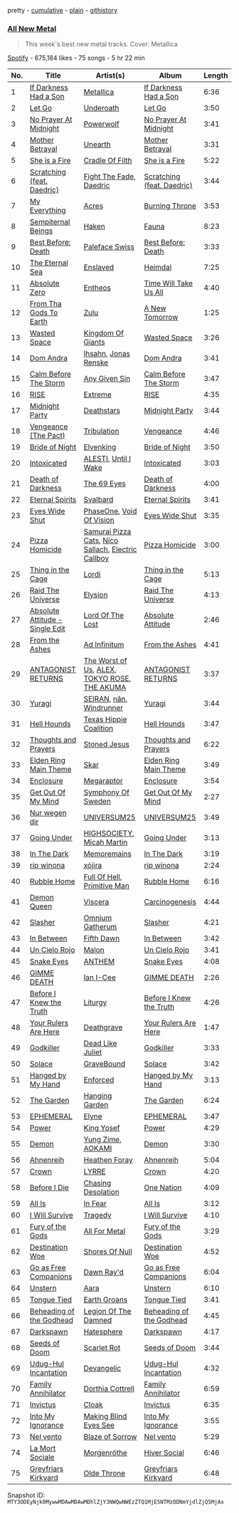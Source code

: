 pretty - [cumulative](/playlists/cumulative/37i9dQZF1DX5J7FIl4q56G.md) - [plain](/playlists/plain/37i9dQZF1DX5J7FIl4q56G) - [githistory](https://github.githistory.xyz/mackorone/spotify-playlist-archive/blob/main/playlists/plain/37i9dQZF1DX5J7FIl4q56G)

### [All New Metal](https://open.spotify.com/playlist/37i9dQZF1DX5J7FIl4q56G)

> This week's best new metal tracks\. Cover: Metallica

[Spotify](https://open.spotify.com/user/spotify) - 675,184 likes - 75 songs - 5 hr 22 min

| No. | Title | Artist(s) | Album | Length |
|---|---|---|---|---|
| 1 | [If Darkness Had a Son](https://open.spotify.com/track/69HjtjyHuP8KJT7xBaUmtW) | [Metallica](https://open.spotify.com/artist/2ye2Wgw4gimLv2eAKyk1NB) | [If Darkness Had a Son](https://open.spotify.com/album/07wqwU4JaQl7XTWwfiAobb) | 6:36 |
| 2 | [Let Go](https://open.spotify.com/track/2iHdiDAIYBPOqnNxVrNBYO) | [Underoath](https://open.spotify.com/artist/3GzWhE2xadJiW8MqRKIVSK) | [Let Go](https://open.spotify.com/album/0rEiAGXHPJUbsNsKP9TfkH) | 3:50 |
| 3 | [No Prayer At Midnight](https://open.spotify.com/track/0VEYwIJluTQyPwq5y86EeZ) | [Powerwolf](https://open.spotify.com/artist/5HFkc3t0HYETL4JeEbDB1v) | [No Prayer At Midnight](https://open.spotify.com/album/32KYjm5c695xOIy3yL33AT) | 3:41 |
| 4 | [Mother Betrayal](https://open.spotify.com/track/7kwL7xDax2vDYpe8NRNOZ5) | [Unearth](https://open.spotify.com/artist/44wJRGNtWywCUJZug8FJg3) | [Mother Betrayal](https://open.spotify.com/album/2sQrmm5jNeVjLyVJ1F62R4) | 3:31 |
| 5 | [She is a Fire](https://open.spotify.com/track/4y1FN6vpHYUAaJVEOsgCHp) | [Cradle Of Filth](https://open.spotify.com/artist/0NTSMFFapnyZfvmCwzcYPd) | [She is a Fire](https://open.spotify.com/album/03xxDa7rJRB4fl7ZB2B5qg) | 5:22 |
| 6 | [Scratching \(feat\. Daedric\)](https://open.spotify.com/track/222UaDfI2Iwqciv1aqXBHL) | [Fight The Fade](https://open.spotify.com/artist/5byg90wTxATnhB6kK253DF), [Daedric](https://open.spotify.com/artist/7bPZIHM9End5CqPcCrOqBf) | [Scratching \(feat\. Daedric\)](https://open.spotify.com/album/3zFJWYPBYgo4vHemTudFSj) | 3:44 |
| 7 | [My Everything](https://open.spotify.com/track/1Zsy3xy9TvYELEGg1js4yw) | [Acres](https://open.spotify.com/artist/3y43zXffnLmhyQD1K4QCmD) | [Burning Throne](https://open.spotify.com/album/4SvwujGdVPbHhAR3DIQCc4) | 3:53 |
| 8 | [Sempiternal Beings](https://open.spotify.com/track/0ES8jws61W8ezAt1P9DqjR) | [Haken](https://open.spotify.com/artist/2SRIVGDkdqQnrQdaXxDkJt) | [Fauna](https://open.spotify.com/album/62Z9kh3RuUnkXrnyhHWJPX) | 8:23 |
| 9 | [Best Before: Death](https://open.spotify.com/track/2uTahQV0g3RtBUysdYdXLZ) | [Paleface Swiss](https://open.spotify.com/artist/467M2s2YxXdlL2ZpDUNL3A) | [Best Before: Death](https://open.spotify.com/album/5SQIF1zQZk1kmiReGa3Kh7) | 3:33 |
| 10 | [The Eternal Sea](https://open.spotify.com/track/7G06HILoIIRiDDRXFo77f0) | [Enslaved](https://open.spotify.com/artist/2HmtB6wVRRi3z0JwZHtkiD) | [Heimdal](https://open.spotify.com/album/1gf4tdMN4aMMYEkXeUJTKG) | 7:25 |
| 11 | [Absolute Zero](https://open.spotify.com/track/5cJRXcBwoDkZvjxT2va8am) | [Entheos](https://open.spotify.com/artist/4ZBgVz7Pg5ZAX7pZjURSOI) | [Time Will Take Us All](https://open.spotify.com/album/6MaZPqBPNUXLRiI4yvz7ki) | 4:40 |
| 12 | [From Tha Gods To Earth](https://open.spotify.com/track/30SODQqyUDe0FLnk3dbPhJ) | [Zulu](https://open.spotify.com/artist/38tO9pZm2G0JjANgRFvC1a) | [A New Tomorrow](https://open.spotify.com/album/5r3VG2Pl6fQdDKDQH3tZzZ) | 1:25 |
| 13 | [Wasted Space](https://open.spotify.com/track/2swqb0ij8Xpksi4A7tqE6i) | [Kingdom Of Giants](https://open.spotify.com/artist/77rcxvpDqP78d90dL3DNNe) | [Wasted Space](https://open.spotify.com/album/6kldsD8IODEdYNlNAXPCed) | 3:26 |
| 14 | [Dom Andra](https://open.spotify.com/track/6w0jYoUuRzyNwCp0HdagvY) | [Ihsahn](https://open.spotify.com/artist/2E1jLcUfqd9w2XtybNB2Za), [Jonas Renske](https://open.spotify.com/artist/2O1c4QD1ND5Qb60ImHdVpw) | [Dom Andra](https://open.spotify.com/album/0ozRtnZ9AjY2DwWDQTAiby) | 3:41 |
| 15 | [Calm Before The Storm](https://open.spotify.com/track/00pQHFVMLQFxJ5YGJlRwpy) | [Any Given Sin](https://open.spotify.com/artist/1376cQHGVXyY9lSz0Wf900) | [Calm Before The Storm](https://open.spotify.com/album/7rZYtNrVKMr5wR7e6zH9pa) | 3:47 |
| 16 | [RISE](https://open.spotify.com/track/1Q99lciGepKxOoUO0JxDAh) | [Extreme](https://open.spotify.com/artist/6w7j5wQ5AI5OQYlcM15s2L) | [RISE](https://open.spotify.com/album/6SA6Ml0cEluSLl5NdqU0Bp) | 4:35 |
| 17 | [Midnight Party](https://open.spotify.com/track/13gHY5OxvywHHfqXneK6Px) | [Deathstars](https://open.spotify.com/artist/4Tg06Sex4LzwcgVdfRrHlp) | [Midnight Party](https://open.spotify.com/album/7rDH3VNxPjhXP8BKqy7qWk) | 3:44 |
| 18 | [Vengeance \(The Pact\)](https://open.spotify.com/track/6VsoZxgcoFZ9RBtFKpyuo2) | [Tribulation](https://open.spotify.com/artist/7xTo7ipdBZezIoyAkmcRge) | [Vengeance](https://open.spotify.com/album/4efoSIUuNZP6mkzb21ccXp) | 4:46 |
| 19 | [Bride of Night](https://open.spotify.com/track/20uQSWeybn1WmDzFY9SKWw) | [Elvenking](https://open.spotify.com/artist/09b5OcuIELTdD7FfzQzcdB) | [Bride of Night](https://open.spotify.com/album/0QLCvJgGkDxul9JZsTxQ2x) | 3:50 |
| 20 | [Intoxicated](https://open.spotify.com/track/6KHeDBooGJzetzvqvttq24) | [ALESTI](https://open.spotify.com/artist/7xrxYdkeO8JiGJ5Goiwh7J), [Until I Wake](https://open.spotify.com/artist/4XYFjTd83FIwArFrWEYhd5) | [Intoxicated](https://open.spotify.com/album/385qWF7ljbjZNS6r9LCbZ6) | 3:03 |
| 21 | [Death of Darkness](https://open.spotify.com/track/2ZhucBjDMScbNTZdBH49mX) | [The 69 Eyes](https://open.spotify.com/artist/0Z1UczcSjwKNuv4HgdjH3b) | [Death of Darkness](https://open.spotify.com/album/0W8GrbYOd4s33C4HCtTzkW) | 4:00 |
| 22 | [Eternal Spirits](https://open.spotify.com/track/3zVetDLyqgT4krYw2XwbAg) | [Svalbard](https://open.spotify.com/artist/2HLQr8aUMombMeuIEDv6wA) | [Eternal Spirits](https://open.spotify.com/album/2CGi1wwbqcwqVdfBpD7rQb) | 3:41 |
| 23 | [Eyes Wide Shut](https://open.spotify.com/track/68AtIcLB6l2fs7o0zDS0KX) | [PhaseOne](https://open.spotify.com/artist/0mO3Yf5XIPHfAbHh8yWLFk), [Void Of Vision](https://open.spotify.com/artist/7bpJe59fkklnlfHPxCMvF1) | [Eyes Wide Shut](https://open.spotify.com/album/7pzzpWlSKjUoJm4cFCNynm) | 3:35 |
| 24 | [Pizza Homicide](https://open.spotify.com/track/7vqgYX29LWz74BlsaW9bub) | [Samurai Pizza Cats](https://open.spotify.com/artist/6f0FWL5v2c3a5shWKRuiwq), [Nico Sallach](https://open.spotify.com/artist/02UmgKnxslxUbrVpHhF9bb), [Electric Callboy](https://open.spotify.com/artist/1WNoKxsp715jez1Td4vthc) | [Pizza Homicide](https://open.spotify.com/album/4NTGoJrPUvdgihClkErxoM) | 3:00 |
| 25 | [Thing in the Cage](https://open.spotify.com/track/4bZOAMlw6xSAmnuEDQ8EoJ) | [Lordi](https://open.spotify.com/artist/14SgKNlOCKAI0PfRD1HnWh) | [Thing in the Cage](https://open.spotify.com/album/5YkxVDvSRVBXAmsn8k8ebj) | 5:13 |
| 26 | [Raid The Universe](https://open.spotify.com/track/3ixzzsaYduc4nzptuIkLLD) | [Elysion](https://open.spotify.com/artist/5yxZeKeX0FcaT6OlOnx52v) | [Raid The Universe](https://open.spotify.com/album/5quvFAo3GAE5eU3Mz63IGp) | 4:13 |
| 27 | [Absolute Attitude \- Single Edit](https://open.spotify.com/track/3R2zg2WJ1jn27tkS23IVwb) | [Lord Of The Lost](https://open.spotify.com/artist/28eLrVsohdXynlnIzQ2VvI) | [Absolute Attitude](https://open.spotify.com/album/7b6lXKuenNA4cjekQkKrS4) | 2:46 |
| 28 | [From the Ashes](https://open.spotify.com/track/2JaMg3R7q31DhXtn2JEphy) | [Ad Infinitum](https://open.spotify.com/artist/2X3qFQFHkm1sOGo5ppIoSD) | [From the Ashes](https://open.spotify.com/album/1IyNSOL6RBukHi7smLu6JZ) | 4:41 |
| 29 | [ANTAGONIST RETURNS](https://open.spotify.com/track/2tCwpWtQsAFGafn1tZCcfm) | [The Worst of Us](https://open.spotify.com/artist/42VxcSRld3QR7Rmv7m97RW), [ALEX](https://open.spotify.com/artist/65sChHf6etCvSFdXn8NPUO), [TOKYO ROSE](https://open.spotify.com/artist/3kwoPkICT4iPkNjr6mL13N), [THE AKUMA](https://open.spotify.com/artist/20kxwZ3KtZExRwq4s9IXZW) | [ANTAGONIST RETURNS](https://open.spotify.com/album/1Y1gza8GXGUTuwYgZK0EWb) | 3:37 |
| 30 | [Yuragi](https://open.spotify.com/track/3oYH2Opof78YAjgnw9tmr2) | [SEIRAN](https://open.spotify.com/artist/1gP9JtpFP7r2oOiL6scIL6), [nân](https://open.spotify.com/artist/7mFCX07lzCFLpHm72R93oB), [Windrunner](https://open.spotify.com/artist/7GqHmgqt4wkWHZr8fcc9P7) | [Yuragi](https://open.spotify.com/album/7blAuuvLxZKxQa8p0Pxwv2) | 3:44 |
| 31 | [Hell Hounds](https://open.spotify.com/track/1C9UeIP1QjjyuQHtQqpnO4) | [Texas Hippie Coalition](https://open.spotify.com/artist/6LG6fIvh2XpjqHUuR7NRtt) | [Hell Hounds](https://open.spotify.com/album/1PUzI6G9bC5mn1iiugY6Zg) | 3:47 |
| 32 | [Thoughts and Prayers](https://open.spotify.com/track/6Cl9zpc2rItFj7a9reVeoe) | [Stoned Jesus](https://open.spotify.com/artist/23lyMLxYNPS15hpVvFNptR) | [Thoughts and Prayers](https://open.spotify.com/album/0FB3w9lxhu2tWI7VfrtQ8O) | 6:22 |
| 33 | [Elden Ring Main Theme](https://open.spotify.com/track/4zSGqzphVEsHr73nLTHJNq) | [Skar](https://open.spotify.com/artist/2HN1lrc44W3luhSgywJz4b) | [Elden Ring Main Theme](https://open.spotify.com/album/7Jtp5AIaR92bBkAjHKqbon) | 3:49 |
| 34 | [Enclosure](https://open.spotify.com/track/1IvDnlpYr2nYade7NlJK4m) | [Megaraptor](https://open.spotify.com/artist/1I98HSdBKIcRpCmd839ZyA) | [Enclosure](https://open.spotify.com/album/6Mj3FlnKw1d4XwnFboHm34) | 3:54 |
| 35 | [Get Out Of My Mind](https://open.spotify.com/track/4ywMJP4l0S5O5j25fY7865) | [Symphony Of Sweden](https://open.spotify.com/artist/6AvBsDOrRn8rAdJdj3srdJ) | [Get Out Of My Mind](https://open.spotify.com/album/1Jfxg4TvivSO7TdU0IgLc7) | 2:27 |
| 36 | [Nur wegen dir](https://open.spotify.com/track/1fhaTXTzYBM5H4RsCUR2TX) | [UNIVERSUM25](https://open.spotify.com/artist/6qUSYMDqpAiP0lfyneRdpm) | [UNIVERSUM25](https://open.spotify.com/album/5f562HcleVGzv7pCfAJ4lg) | 3:49 |
| 37 | [Going Under](https://open.spotify.com/track/0hXSGi92Kprn6CEhULCGV3) | [HIGHSOCIETY](https://open.spotify.com/artist/32MQN2sITkJGNQN40QLPEa), [Micah Martin](https://open.spotify.com/artist/4i8u1FZVapjZBcCyyrAnU3) | [Going Under](https://open.spotify.com/album/1HqFkGXZGw489mMw2xVC9g) | 3:13 |
| 38 | [In The Dark](https://open.spotify.com/track/1bYuWOfT04QwI5TlvwNUmj) | [Memoremains](https://open.spotify.com/artist/59YzmPPL4s9KUfV4kqWYS1) | [In The Dark](https://open.spotify.com/album/7yd5bBq1Wh95WAazLMpd89) | 3:19 |
| 39 | [rip winona](https://open.spotify.com/track/3aprEDQTRnPPLjDsSRu3Xg) | [xójira](https://open.spotify.com/artist/02k0Lp7WPTzkLbJsPWNLc2) | [rip winona](https://open.spotify.com/album/4ekKdY8t1FORlh1O5jL15Y) | 2:24 |
| 40 | [Rubble Home](https://open.spotify.com/track/7EMTXHBfxLa6MzRSn7o0R7) | [Full Of Hell](https://open.spotify.com/artist/1i5rlthy5CmAYWaFOB0jhz), [Primitive Man](https://open.spotify.com/artist/3XmsLcTDR20TF8CGBThNEx) | [Rubble Home](https://open.spotify.com/album/7A8E7nZgoKwaCErhqndtpj) | 6:16 |
| 41 | [Demon Queen](https://open.spotify.com/track/3aPAW3ohsba5LD8oYdKxET) | [Viscera](https://open.spotify.com/artist/4jBjMnUHg8VCv9HM7KKbFd) | [Carcinogenesis](https://open.spotify.com/album/3a2xxOQXwYc8s8NXu65YnF) | 4:44 |
| 42 | [Slasher](https://open.spotify.com/track/5QsYwX1DDvuhpsOCaCn4YP) | [Omnium Gatherum](https://open.spotify.com/artist/52xuvlUvnxqH0xzxGPKXSu) | [Slasher](https://open.spotify.com/album/0qlglHVwWrCCkvFYCuSifB) | 4:21 |
| 43 | [In Between](https://open.spotify.com/track/7GQABJW4gnwsZVW6sEb7YU) | [Fifth Dawn](https://open.spotify.com/artist/3LpiSWTWydGuQb2kyLfEpW) | [In Between](https://open.spotify.com/album/0OMB7K7aJ5tEeCUBdjv55m) | 3:42 |
| 44 | [Un Cielo Rojo](https://open.spotify.com/track/38lWAjAroV9OLUv2DnJR6r) | [Malon](https://open.spotify.com/artist/3MBsvBr8B6mfjO6txfT6uL) | [Un Cielo Rojo](https://open.spotify.com/album/29TrhA4tsN8B4lMNCPzf0g) | 3:41 |
| 45 | [Snake Eyes](https://open.spotify.com/track/5vP0orDDee6Ql1Sh3g7uT5) | [ANTHEM](https://open.spotify.com/artist/67BObUWOkPPGftw3ITCHXH) | [Snake Eyes](https://open.spotify.com/album/4xDIjxR8hw4ipK7A6lg4nC) | 4:08 |
| 46 | [GIMME DEATH](https://open.spotify.com/track/7zi9ldlZP9E7yTucYd1Lz0) | [Ian I\-Cee](https://open.spotify.com/artist/2WKaLK2GMRzvn5O67YZ2gH) | [GIMME DEATH](https://open.spotify.com/album/5sDprSlFJtR7fVVXn6i8JA) | 2:26 |
| 47 | [Before I Knew the Truth](https://open.spotify.com/track/5U4YwDPK6pK6cTsGmv9Kr4) | [Liturgy](https://open.spotify.com/artist/5PIuMlRY9PSLUSFzs6lQu1) | [Before I Knew the Truth](https://open.spotify.com/album/32xqRBF1Ol66V8Eugvpbnx) | 4:26 |
| 48 | [Your Rulers Are Here](https://open.spotify.com/track/5PmoxhCRCw19GyHASz1wRf) | [Deathgrave](https://open.spotify.com/artist/0MxKB9nJ10Fa4I5QCoAYy5) | [Your Rulers Are Here](https://open.spotify.com/album/4yQ5zqVobR45s7XhcEHeLn) | 1:47 |
| 49 | [Godkiller](https://open.spotify.com/track/40bN3uzDDLrVHgrBLPaACO) | [Dead Like Juliet](https://open.spotify.com/artist/3C4EFbyH1KqzTt3gcF0tor) | [Godkiller](https://open.spotify.com/album/278Turcrny97pZKSkfo1zX) | 3:33 |
| 50 | [Solace](https://open.spotify.com/track/7e7G2sUZl31BkDbCPLWUWs) | [GraveBound](https://open.spotify.com/artist/7sww58yRnEo6Xnp4zre87q) | [Solace](https://open.spotify.com/album/6Q5WR2ccu6eamYNgUjbj2k) | 3:42 |
| 51 | [Hanged by My Hand](https://open.spotify.com/track/1mdTyzlaJo6P8CzeAM4iMq) | [Enforced](https://open.spotify.com/artist/7vZV2UPiXQMVesiAxQmvBp) | [Hanged by My Hand](https://open.spotify.com/album/3SeBDjQIHpxvO8Te1OjbDy) | 3:13 |
| 52 | [The Garden](https://open.spotify.com/track/3dKLGz1jvtS1N6cZEShZNW) | [Hanging Garden](https://open.spotify.com/artist/1Uq2a1JUnYXWUzrUGKyZwN) | [The Garden](https://open.spotify.com/album/5Vu6l5vzn3SX5K8dPAKuUc) | 6:24 |
| 53 | [EPHEMERAL](https://open.spotify.com/track/0uMQ79zY0nE0aUCpsout36) | [Elyne](https://open.spotify.com/artist/2ldJ3WucPLlQJBtoNnl3Dk) | [EPHEMERAL](https://open.spotify.com/album/35dDzi89nUriiFo3rPxP5H) | 3:47 |
| 54 | [Power](https://open.spotify.com/track/49CICsKXhKYkvXobgkrutz) | [King Yosef](https://open.spotify.com/artist/2pFb8zX41Fp6v3ImkPzy8S) | [Power](https://open.spotify.com/album/4MAo5gILZxksQ3eAF1VkEq) | 4:29 |
| 55 | [Demon](https://open.spotify.com/track/0hsAsWuztnj9tlEVCKR3Ic) | [Yung Zime](https://open.spotify.com/artist/3iG3DOwDRNNcU4SD26P0qp), [AOKAMI](https://open.spotify.com/artist/4juluquEqP4WygWA1jtNh9) | [Demon](https://open.spotify.com/album/6yrZ3xWKwqovHd07bETTc4) | 3:30 |
| 56 | [Ahnenreih](https://open.spotify.com/track/1kOcRM8qgPTLa3zdQfRbKR) | [Heathen Foray](https://open.spotify.com/artist/31Tfxkj0HCfFgEjluRPSMi) | [Ahnenreih](https://open.spotify.com/album/6iFdjDpe1UnCKRDfkjoyEW) | 5:04 |
| 57 | [Crown](https://open.spotify.com/track/6A2Oo5WdKaK8l0mctO0aO3) | [LYRRE](https://open.spotify.com/artist/5zugh1RjGJUOKBGsLZGK6P) | [Crown](https://open.spotify.com/album/1JYLMq1ef51kSOtJJgIlYF) | 4:20 |
| 58 | [Before I Die](https://open.spotify.com/track/19Jk7SVT9a3wRyT5by5T4E) | [Chasing Desolation](https://open.spotify.com/artist/3xGz2i9pl3jpQCaArnN1Ow) | [One Nation](https://open.spotify.com/album/6ZOVxQPxCCf6ChtDT2LZef) | 4:09 |
| 59 | [All Is](https://open.spotify.com/track/3TSqeAvLFxaGgklWUrld5A) | [In Fear](https://open.spotify.com/artist/2HbS5oR1eY6yJARuVUtAz8) | [All Is](https://open.spotify.com/album/0ANsshznzstVMA5dGxgm8j) | 3:12 |
| 60 | [I Will Survive](https://open.spotify.com/track/0uOBqQGLGIW7VVBVpDlVl6) | [Tragedy](https://open.spotify.com/artist/7b0yxxyDBE2QtBBr3Fa1xD) | [I Will Survive](https://open.spotify.com/album/02Dk4ispS1vIb7Vnw1YKoJ) | 4:10 |
| 61 | [Fury of the Gods](https://open.spotify.com/track/4aajk9uzuX2zwTZUo8zvP8) | [All For Metal](https://open.spotify.com/artist/7pwIx2j4SX0cLAgPrIkv27) | [Fury of the Gods](https://open.spotify.com/album/4vLLsQz4aku9xvNVWb0KwX) | 3:29 |
| 62 | [Destination Woe](https://open.spotify.com/track/1J4V8aJYMKrFAj64ry7Pxl) | [Shores Of Null](https://open.spotify.com/artist/76lKNyW77arKg42qdDO9Sm) | [Destination Woe](https://open.spotify.com/album/5q13Ch3bg28ZqVrHhPsP1y) | 4:52 |
| 63 | [Go as Free Companions](https://open.spotify.com/track/3CCJNde7QOfieYI5oy4Q7Z) | [Dawn Ray'd](https://open.spotify.com/artist/4SgdAGvT4cBCGFGmIzBtUC) | [Go as Free Companions](https://open.spotify.com/album/4Oo76H9VFkjIZQXEDi699h) | 6:04 |
| 64 | [Unstern](https://open.spotify.com/track/309A8NlAFgdMAWo2qeMFIG) | [Aara](https://open.spotify.com/artist/3UpDjZ41s0rOQsDKSECKmt) | [Unstern](https://open.spotify.com/album/1jb95cQtwpDGUCuyra2FLO) | 6:10 |
| 65 | [Tongue Tied](https://open.spotify.com/track/3qxwwvZKLcsUHh8jRL6vE2) | [Earth Groans](https://open.spotify.com/artist/4jL8OQmf0x3KZa8g8kt28H) | [Tongue Tied](https://open.spotify.com/album/05TrzVQl3larCbiej9ZC3w) | 3:41 |
| 66 | [Beheading of the Godhead](https://open.spotify.com/track/3P1kbMIKy5qZIvTPcDCBcY) | [Legion Of The Damned](https://open.spotify.com/artist/3tS2n2PiBzG8Mr8nCfLIJy) | [Beheading of the Godhead](https://open.spotify.com/album/4GhLEBkgI7U6qSl89WtYve) | 4:45 |
| 67 | [Darkspawn](https://open.spotify.com/track/3wI2uagpkbsZmlceScPoQv) | [Hatesphere](https://open.spotify.com/artist/5WQuRVeLXX0qH2lVFZYhl5) | [Darkspawn](https://open.spotify.com/album/0u2TzjdwTxooHArts4Fg3A) | 4:17 |
| 68 | [Seeds of Doom](https://open.spotify.com/track/4biourSfQ5hWtXIcU79lfI) | [Scarlet Rot](https://open.spotify.com/artist/6IAkJBTXy5Bf5J438qF1R6) | [Seeds of Doom](https://open.spotify.com/album/1wqia8mw53qSV5VctR6nVY) | 3:44 |
| 69 | [Udug\-Hul Incantation](https://open.spotify.com/track/4gws3X9xLT4D2cT1h2nv4p) | [Devangelic](https://open.spotify.com/artist/0c91Xi4FCxmA42VdvSxJ52) | [Udug\-Hul Incantation](https://open.spotify.com/album/3DZeDu7FxYqexmNrRh3yEy) | 4:32 |
| 70 | [Family Annihilator](https://open.spotify.com/track/5p2LcutWZENIz1GlWnh56u) | [Dorthia Cottrell](https://open.spotify.com/artist/1J8PAwqD8XlDzXQiKvQ63P) | [Family Annihilator](https://open.spotify.com/album/4HbKmmCW4HbolKxfsjGtz8) | 6:59 |
| 71 | [Invictus](https://open.spotify.com/track/2CVQmcPkpnGrUgdCrlnuEM) | [Cloak](https://open.spotify.com/artist/44mrDjAyvYUG7wJZB2udrT) | [Invictus](https://open.spotify.com/album/1NhmU9wKxn4Q03AoGjSaCB) | 6:35 |
| 72 | [Into My Ignorance](https://open.spotify.com/track/4jw0Zicq5fdRoPFHwg3Cog) | [Making Blind Eyes See](https://open.spotify.com/artist/1K3FeAWa6Rp0ZJmNMceaqz) | [Into My Ignorance](https://open.spotify.com/album/5bsCD3espS9ASeKv1tiC4B) | 3:55 |
| 73 | [Nel vento](https://open.spotify.com/track/2M6CfF26ejgsMMx8Y8S2jV) | [Blaze of Sorrow](https://open.spotify.com/artist/3WdAbe7LcgPuckuALu2co5) | [Nel vento](https://open.spotify.com/album/3W36FNfBXvpl7YooeGMfkn) | 5:29 |
| 74 | [La Mort Sociale](https://open.spotify.com/track/2mygFpyINosHJv4KvU3lFY) | [Morgenröthe](https://open.spotify.com/artist/7Cw7UwChFdeloLw5va9qwv) | [Hiver Social](https://open.spotify.com/album/0XraPUeOdwyWRXnQD5xpVT) | 6:46 |
| 75 | [Greyfriars Kirkyard](https://open.spotify.com/track/14VB2KadlJxhsMkxb4wpA6) | [Olde Throne](https://open.spotify.com/artist/6CQLTEd3uiZe9c36iwMcx0) | [Greyfriars Kirkyard](https://open.spotify.com/album/5qEZwNBwSLmvZHQUtIY3zd) | 6:48 |

Snapshot ID: `MTY3ODEyNjk0MywwMDAwMDAwMDhlZjY3NWQwNWEzZTQ1MjE5NTMzODNmYjdlZjQ5MjAx`
